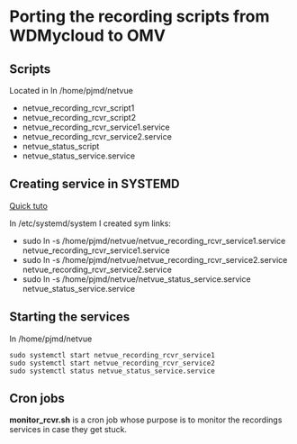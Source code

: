 # Porting the recording scripts from WDMycloud to OMV

## Scripts
Located in In /home/pjmd/netvue
- netvue_recording_rcvr_script1
- netvue_recording_rcvr_script2
- netvue_recording_rcvr_service1.service
- netvue_recording_rcvr_service2.service
- netvue_status_script
- netvue_status_service.service

## Creating service in SYSTEMD
[Quick tuto](https://medium.com/@benmorel/creating-a-linux-service-with-systemd-611b5c8b91d6)

In /etc/systemd/system I created sym links:
* sudo ln -s /home/pjmd/netvue/netvue_recording_rcvr_service1.service netvue_recording_rcvr_service1.service
* sudo ln -s /home/pjmd/netvue/netvue_recording_rcvr_service2.service netvue_recording_rcvr_service2.service
* sudo ln -s /home/pjmd/netvue/netvue_status_service.service netvue_status_service.service

## Starting the services
In /home/pjmd/netvue
```
sudo systemctl start netvue_recording_rcvr_service1
sudo systemctl start netvue_recording_rcvr_service2
sudo systemctl status netvue_status_service.service
```

## Cron jobs

**monitor_rcvr.sh** is a cron job whose purpose is to monitor the recordings services in case they get stuck.
